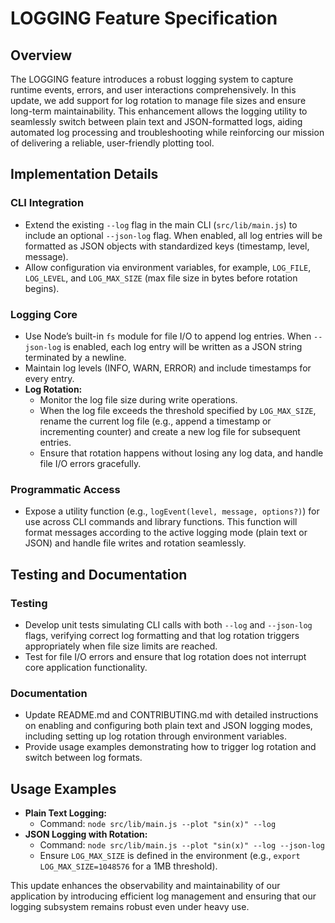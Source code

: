 # LOGGING Feature Specification

## Overview
The LOGGING feature introduces a robust logging system to capture runtime events, errors, and user interactions comprehensively. In this update, we add support for log rotation to manage file sizes and ensure long-term maintainability. This enhancement allows the logging utility to seamlessly switch between plain text and JSON-formatted logs, aiding automated log processing and troubleshooting while reinforcing our mission of delivering a reliable, user-friendly plotting tool.

## Implementation Details
### CLI Integration
- Extend the existing `--log` flag in the main CLI (`src/lib/main.js`) to include an optional `--json-log` flag. When enabled, all log entries will be formatted as JSON objects with standardized keys (timestamp, level, message).
- Allow configuration via environment variables, for example, `LOG_FILE`, `LOG_LEVEL`, and `LOG_MAX_SIZE` (max file size in bytes before rotation begins).

### Logging Core
- Use Node’s built-in `fs` module for file I/O to append log entries. When `--json-log` is enabled, each log entry will be written as a JSON string terminated by a newline.
- Maintain log levels (INFO, WARN, ERROR) and include timestamps for every entry.
- **Log Rotation:**
  - Monitor the log file size during write operations.
  - When the log file exceeds the threshold specified by `LOG_MAX_SIZE`, rename the current log file (e.g., append a timestamp or incrementing counter) and create a new log file for subsequent entries.
  - Ensure that rotation happens without losing any log data, and handle file I/O errors gracefully.

### Programmatic Access
- Expose a utility function (e.g., `logEvent(level, message, options?)`) for use across CLI commands and library functions. This function will format messages according to the active logging mode (plain text or JSON) and handle file writes and rotation seamlessly.

## Testing and Documentation
### Testing
- Develop unit tests simulating CLI calls with both `--log` and `--json-log` flags, verifying correct log formatting and that log rotation triggers appropriately when file size limits are reached.
- Test for file I/O errors and ensure that log rotation does not interrupt core application functionality.

### Documentation
- Update README.md and CONTRIBUTING.md with detailed instructions on enabling and configuring both plain text and JSON logging modes, including setting up log rotation through environment variables.
- Provide usage examples demonstrating how to trigger log rotation and switch between log formats.

## Usage Examples
- **Plain Text Logging:**
  - Command: `node src/lib/main.js --plot "sin(x)" --log`
- **JSON Logging with Rotation:**
  - Command: `node src/lib/main.js --plot "sin(x)" --log --json-log`
  - Ensure `LOG_MAX_SIZE` is defined in the environment (e.g., `export LOG_MAX_SIZE=1048576` for a 1MB threshold).

This update enhances the observability and maintainability of our application by introducing efficient log management and ensuring that our logging subsystem remains robust even under heavy use.